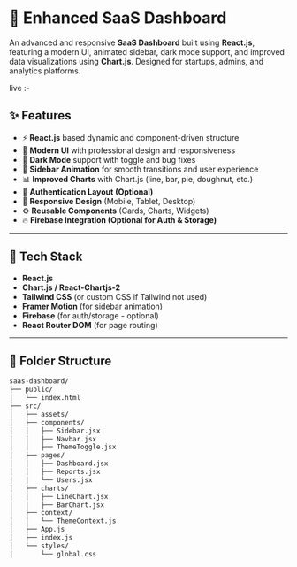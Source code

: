 # 🚀 Enhanced SaaS Dashboard

An advanced and responsive **SaaS Dashboard** built using **React.js**, featuring a modern UI, animated sidebar, dark mode support, and improved data visualizations using **Chart.js**. Designed for startups, admins, and analytics platforms.

live :-  

## ✨ Features

- ⚡ **React.js** based dynamic and component-driven structure
- 🎨 **Modern UI** with professional design and responsiveness
- 🌙 **Dark Mode** support with toggle and bug fixes
- 🧭 **Sidebar Animation** for smooth transitions and user experience
- 📊 **Improved Charts** with Chart.js (line, bar, pie, doughnut, etc.)
- 🔐 **Authentication Layout (Optional)**
- 📱 **Responsive Design** (Mobile, Tablet, Desktop)
- ⚙️ **Reusable Components** (Cards, Charts, Widgets)
- 🔥 **Firebase Integration (Optional for Auth & Storage)**

---

## 🧪 Tech Stack

- **React.js**
- **Chart.js / React-Chartjs-2**
- **Tailwind CSS** (or custom CSS if Tailwind not used)
- **Framer Motion** (for sidebar animation)
- **Firebase** (for auth/storage - optional)
- **React Router DOM** (for page routing)

---

## 📁 Folder Structure

```bash
saas-dashboard/
├── public/
│   └── index.html
├── src/
│   ├── assets/
│   ├── components/
│   │   ├── Sidebar.jsx
│   │   ├── Navbar.jsx
│   │   ├── ThemeToggle.jsx
│   ├── pages/
│   │   ├── Dashboard.jsx
│   │   ├── Reports.jsx
│   │   └── Users.jsx
│   ├── charts/
│   │   ├── LineChart.jsx
│   │   ├── BarChart.jsx
│   ├── context/
│   │   └── ThemeContext.js
│   ├── App.js
│   ├── index.js
│   └── styles/
│       └── global.css

